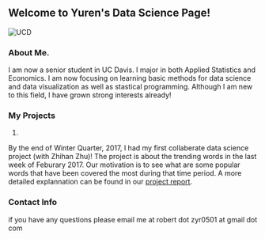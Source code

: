 ## Welcome to Yuren's Data Science Page!    
![UCD](https://www.stat.ucdavis.edu/local_resources/images/header-blue1.png)
### About Me. 
I am now a senior student in UC Davis. I major in both Applied Statistics and Economics. I am now focusing on learning basic methods for data science and data visualization as well as stastical programming. Although I am new to this field, I have grown strong interests already!

### My Projects
1.
By the end of Winter Quarter, 2017, I had my first collaberate data science project (with Zhihan Zhu)! 
The project is about the trending words in the last week of Feburary 2017. Our motivation is to see what are some popular words that have been covered the most during that time period. A more detailed explannation can be found in our [project report](https://github.com/zyrr95/Final-Project-Sta-141B/blob/master/Final%20project%20report%20Yuren%20Zhang%2C%20Zhihan%20Zhu.ipynb). 


### Contact Info
if you have any questions please email me at robert dot zyr0501 at gmail dot com
